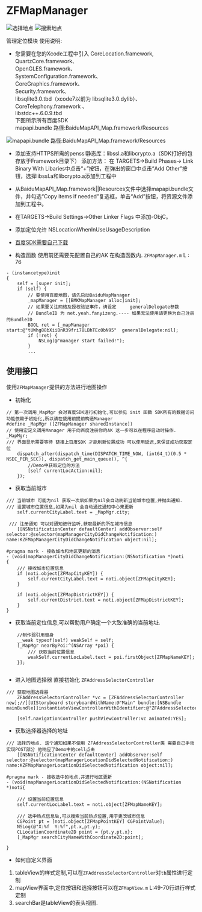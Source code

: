 # ZFMapManager

![选择地点](http://ogrzc8ghg.bkt.clouddn.com/mapManager.gif)
![搜索地点](http://ogrzc8ghg.bkt.clouddn.com/sousuo.gif)

管理定位模块
使用说明:    
-  您需要在您的Xcode工程中引入
                        CoreLocation.framework,   
                        QuartzCore.framework、   
                        OpenGLES.framework、   
                        SystemConfiguration.framework、   
                        CoreGraphics.framework、     
                        Security.framework、   
                        libsqlite3.0.tbd（xcode7以前为 libsqlite3.0.dylib）、   
                        CoreTelephony.framework 、   
                        libstdc++.6.0.9.tbd   
                        下图所示所有百度SDK     
                        mapapi.bundle 路径:BaiduMapAPI_Map.framework/Resources
 
![mapapi.bundle 路径:BaiduMapAPI_Map.framework/Resources](http://ogrzc8ghg.bkt.clouddn.com/%E5%B1%8F%E5%B9%95%E5%BF%AB%E7%85%A7%202017-02-19%20%E4%B8%8B%E5%8D%886.05.21.png)



-  添加支持HTTPS所需的penssl静态库：libssl.a和libcrypto.a（SDK打好的包存放于Framework目录下）
 添加方法： 在 TARGETS->Build Phases-> Link Binary With Libaries中点击“+”按钮，在弹出的窗口中点击“Add Other”按钮，选择libssl.a和libcrypto.a添加到工程中
 
 
- 从BaiduMapAPI_Map.framework||Resources文件中选择mapapi.bundle文件，并勾选“Copy items if needed”复选框，单击“Add”按钮，将资源文件添加到工程中。
 
 
 
-  在TARGETS->Build Settings->Other Linker Flags 中添加-ObjC。
 
 
 
- 添加定位允许 NSLocationWhenInUseUsageDescription


-  [百度SDK需要自己下载](http://mapopen-pub-iossdk.bj.bcebos.com/map/v3_2_1/all/BaiduMap_IOSSDK_v3.2.1_All.zip)


- 构造函数 使用前还需要先配置自己的AK 在构造函数内. `ZFMapManager.m`  L : 76

```
- (instancetype)init
{
    self = [super init];
    if (self) {
        // 要使用百度地图，请先启动BaiduMapManager
        _mapManager = [[BMKMapManager alloc]init];
        // 如果要关注网络及授权验证事件，请设定     generalDelegate参数
        // BundleID 为 net.yeah.fanyizeng.---- 如果无法使用请更换为自己注册的BundleID
        BOOL ret = [_mapManager start:@"tUWhg88bXiiBnR39fri78LBhTEc0bN95"  generalDelegate:nil];
        if (!ret) {
            NSLog(@"manager start failed!");
        }
        ...
```


## 使用接口
使用`ZFMapManager`提供的方法进行地图操作


- 初始化
```
// 第一次调用_MapMgr 会对百度SDK进行初始化,可以参见 init 函数 SDK所有的数据访问功能依赖于初始化,所以请在使用前提前构造Manager
#define _MapMgr ([ZFMapManager sharedInstance])
// 使用宏定义调用Manager 用于向百度注册你的AK 这一步可以在程序启动时操作.
_MapMgr;
/// 界面显示需要等待 链接上百度SDK 才能刷新位置成功 可以使用延迟,来保证成功获取定位
    dispatch_after(dispatch_time(DISPATCH_TIME_NOW, (int64_t)(0.5 * NSEC_PER_SEC)), dispatch_get_main_queue(), ^{
        //Demo中获取定位的方法  
        [self currentLocAction:nil];
    });
```

- 获取当前城市

```
/// 当前城市 可能为nil 获取一次后如果为nil会自动刷新当前城市位置,并抛出通知. 
/// 设置城市位置信息,如果为nil 会自动通过通知中心来更新
    self.currentCityLabel.text = _MapMgr.city;

 /// 注册通知 可以对通知进行监听,获取最新的所在城市信息 
    [[NSNotificationCenter defaultCenter] addObserver:self selector:@selector(mapManagerCityDidChangeNotification:) name:KZFMapManagerCityDidChangeNotification object:nil];

#pragma mark - 接收城市和地区更新的消息
- (void)mapManagerCityDidChangeNotification:(NSNotification *)noti
{
    /// 接收城市位置信息
    if (noti.object[ZFMapCityKEY]) {
        self.currentCityLabel.text = noti.object[ZFMapCityKEY];
    }
    
    if (noti.object[ZFMapDistrictKEY]) {
        self.currentDistrict.text = noti.object[ZFMapDistrictKEY];
    }
}

```


- 获取当前定位信息,可以帮助用户确定一个大致准确的当前地址.

```
    //制作弱引用替身
    __weak typeof(self) weakSelf = self;
    [_MapMgr nearByPoi:^(NSArray *poi) {
        /// 获取当前位置信息
        weakSelf.currentLocLabel.text = poi.firstObject[ZFMapNameKEY];
    }];
    

```


- 进入地图选择器 直接初始化 `ZFAddressSelectorController` 
```
/// 获取地图选择器
    ZFAddressSelectorController *vc = [ZFAddressSelectorController new];//[[UIStoryboard storyboardWithName:@"Main" bundle:[NSBundle mainBundle]]instantiateViewControllerWithIdentifier:@"ZFAddressSelectorController"];
    
    [self.navigationController pushViewController:vc animated:YES];
```

- 获取选择器选择的地址

```
/// 选择的地点. 这个通知如果不使用 ZFAddressSelectorController类 需要自己手动实现POST部分 他响应了Demo中的cell点击
    [[NSNotificationCenter defaultCenter] addObserver:self selector:@selector(mapManagerLocationDidSelectedNotification:) name:KZFMapManagerLocationDidSelectedNotification object:nil];

#pragma mark - 接收选中的地点,并进行地区更新
- (void)mapManagerLocationDidSelectedNotification:(NSNotification *)noti{
    
    /// 设置当前位置信息
    self.currentLocLabel.text = noti.object[ZFMapNameKEY];
    
    /// 选中热点信息后,可以搜索当前热点位置,用于更改城市信息
    CGPoint pt = [noti.object[ZFMapPointKEY] CGPointValue];
    NSLog(@"X:%f  Y:%f",pt.x,pt.y);
    CLLocationCoordinate2D point = {pt.y,pt.x};
    [_MapMgr searchCityNameWithCoordinate2D:point];
    
}

```



- 如何自定义界面
1. tableView的样式定制,可以在`ZFAddressSelectorController`对`tb`属性进行定制
2. mapView界面中,定位按钮和选择按钮可以在`ZFMapView.m` L:49-70行进行样式定制
3. searchBar是tableView的表头视图.